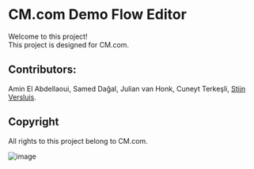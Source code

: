 
# CM.com Demo Flow Editor
Welcome to this project!  
This project is designed for CM.com.  
  
## Contributors:  
Amin El Abdellaoui, Samed Dağal, Julian van Honk, Cuneyt Terkeşli, [Stijn Versluis](https://github.com/StijnVersluis).
  
## Copyright
All rights to this project belong to CM.com.

![image](https://www.cm.com/images/cm.svg)

